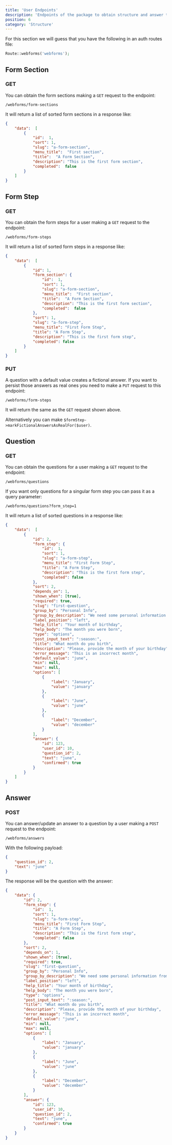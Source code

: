```yaml
---
title: 'User Endpoints'
description: 'Endpoints of the package to obtain structure and answer the questions'
position: 6
category: 'Structure'
---
```


For this section we will guess that you have the following in an auth routes file:

```php
Route::webforms('webforms');
```

## Form Section

### GET

You can obtain the form sections making a `GET` request to the endpoint:

`/webforms/form-sections`

It will return a list of sorted form sections in a response like:

```json
{
    "data":  [
        {
            "id":  1,
            "sort": 1,
            "slug": "a-form-section",                
            "menu_title":  "First section",
            "title":  "A Form Section",
            "description": "This is the first form section",
            "completed":  false
        }
    ]
}
```

## Form Step

### GET

You can obtain the form steps for a user making a `GET` request to the endpoint:

`/webforms/form-steps`

It will return a list of sorted form steps in a response like:

```json
{
    "data":  [
        {
            "id": 1,
            "form_section": {
                "id":  1,
                "sort": 1,
                "slug": "a-form-section",
                "menu_title":  "First section",
                "title":  "A Form Section",
                "description": "This is the first form section",
                "completed":  false
            },
            "sort": 1,
            "slug": "a-form-step",
            "menu_title": "First Form Step",
            "title": "A Form Step",
            "description": "This is the first form step",
            "completed": false
        }
    ]
}
```

### PUT

A question with a default value creates a fictional answer. If you want to persist those answers as real ones you need to make a `PUT` request to this endpoint:

`/webforms/form-steps`

It will return the same as the `GET` request shown above.

Alternatively you can make `$formStep->markFictionalAnswersAsRealFor($user)`.

## Question

### GET

You can obtain the questions for a user making a `GET` request to the endpoint:

`/webforms/questions`

If you want only questions for a singular form step you can pass it as a query parameter:

`/webforms/questions?form_step=1`

It will return a list of sorted questions in a response like:

```json
{
    "data":  [
        {
            "id": 2,
            "form_step": {
                "id":  1,
                "sort": 1,
                "slug": "a-form-step",
                "menu_title": "First Form Step",
                "title": "A Form Step",
                "description": "This is the first form step",
                "completed": false
            },
            "sort": 2,
            "depends_on": 1,
            "shown_when": [true],
            "required": true,
            "slug": "first-question",
            "group_by": "Personal Info",
            "group_by_description": "We need some personal information from you",
            "label_position": "left",
            "help_title": "Your month of birthday",
            "help_body": "The month you were born",
            "type": "options",
            "post_input_text": ":season:",
            "title": "What month do you birth",
            "description": "Please, provide the month of your birthday",
            "error_message": "This is an incorrect month",
            "default_value": "june",
            "min": null,
            "max": null,
            "options": [
                {
                    "label": "January",
                    "value": "january"
                },
                {
                    "label": "June",
                    "value": "june"
                },
                {
                    "label": "December",
                    "value": "december"
                }
            ],
            "answer": {
                "id": 123,
                "user_id": 10,
                "question_id": 2,
                "text": "june",
                "confirmed": true
            }
        }
    ]
}
```

## Answer

### POST

You can answer/update an answer to a question by a user making a `POST` request to the endpoint:

`/webforms/answers`

With the following payload:

```json
{
    "question_id": 2,
    "text": "june"
}
```

The response will be the question with the answer:

```json
{
    "data": {
        "id": 2,
        "form_step": {
            "id":  1,
            "sort": 1,
            "slug": "a-form-step",
            "menu_title": "First Form Step",
            "title": "A Form Step",
            "description": "This is the first form step",
            "completed": false
        },
        "sort": 2,
        "depends_on": 1,
        "shown_when": [true],
        "required": true,
        "slug": "first-question",
        "group_by": "Personal Info",
        "group_by_description": "We need some personal information from you",
        "label_position": "left",
        "help_title": "Your month of birthday",
        "help_body": "The month you were born",
        "type": "options",
        "post_input_text": ":season:",
        "title": "What month do you birth",
        "description": "Please, provide the month of your birthday",
        "error_message": "This is an incorrect month",
        "default_value": "june",
        "min": null,
        "max": null,
        "options": [
            {
                "label": "January",
                "value": "january"
            },
            {
                "label": "June",
                "value": "june"
            },
            {
                "label": "December",
                "value": "december"
            }
        ],
        "answer": {
            "id": 123,
            "user_id": 10,
            "question_id": 2,
            "text": "june",
            "confirmed": true
        }
    }
}
```
